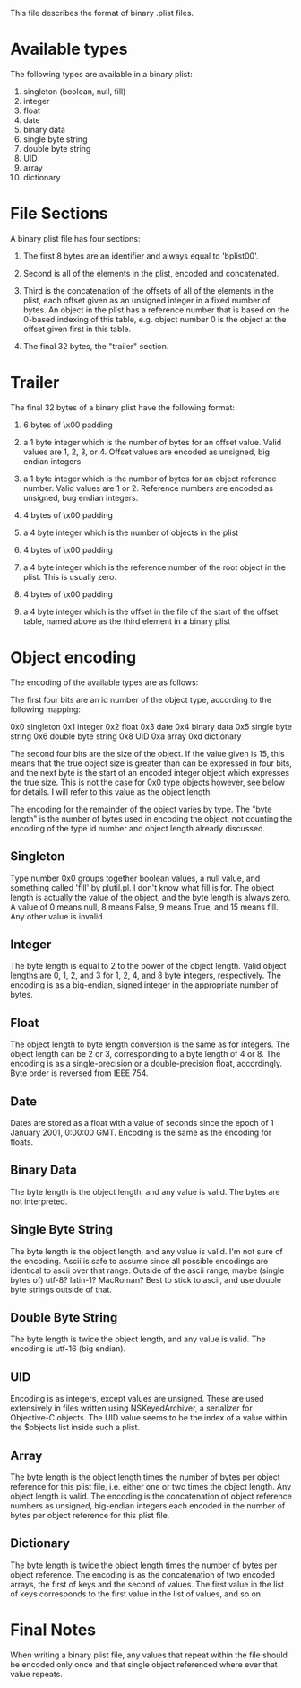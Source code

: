 This file describes the format of binary .plist files.

Available types
===============

The following types are available in a binary plist:

 1. singleton (boolean, null, fill)
 2. integer
 3. float
 4. date
 5. binary data
 6. single byte string
 7. double byte string
 8. UID
 9. array
 10. dictionary


File Sections
=============

A binary plist file has four sections:

1. The first 8 bytes are an identifier and always equal to 'bplist00'.

2. Second is all of the elements in the plist, encoded and concatenated.

3. Third is the concatenation of the offsets of all of the elements in the 
   plist, each offset given as an unsigned integer in a fixed number of 
   bytes. An object in the plist has a reference number that is based on the 
   0-based indexing of this table, e.g. object number 0 is the object at the 
   offset given first in this table.

4. The final 32 bytes, the "trailer" section.


Trailer
=======

The final 32 bytes of a binary plist have the following format:

  1. 6 bytes of \x00 padding
  
  2. a 1 byte integer which is the number of bytes for an offset value. 
     Valid values are 1, 2, 3, or 4. Offset values are encoded as unsigned, 
     big endian integers.
     
  3. a 1 byte integer which is the number of bytes for an object reference 
     number. Valid values are 1 or 2. Reference numbers are encoded as 
     unsigned, bug endian integers.
     
  4. 4 bytes of \x00 padding
  
  5. a 4 byte integer which is the number of objects in the plist
  
  6. 4 bytes of \x00 padding
  
  7. a 4 byte integer which is the reference number of the root object in 
     the plist. This is usually zero.
     
  8. 4 bytes of \x00 padding
  
  9. a 4 byte integer which is the offset in the file of the start of the 
     offset table, named above as the third element in a binary plist


Object encoding
===============

The encoding of the available types are as follows:

The first four bits are an id number of the object type, according to the 
following mapping:

 0x0 singleton
 0x1 integer
 0x2 float
 0x3 date
 0x4 binary data
 0x5 single byte string
 0x6 double byte string
 0x8 UID
 0xa array
 0xd dictionary

The second four bits are the size of the object. If the value given is 15, 
this means that the true object size is greater than can be expressed in 
four bits, and the next byte is the start of an encoded integer object which 
expresses the true size. This is not the case for 0x0 type objects however,
see below for details. I will refer to this value as the object length.

The encoding for the remainder of the object varies by type. The "byte 
length" is the number of bytes used in encoding the object, not counting the 
encoding of the type id number and object length already discussed.


Singleton
---------

Type number 0x0 groups together boolean values, a null value, and something
called 'fill' by plutil.pl. I don't know what fill is for. The object length
is actually the value of the object, and the byte length is always zero. A
value of 0 means null, 8 means False, 9 means True, and 15 means fill. Any
other value is invalid.


Integer
-------

The byte length is equal to 2 to the power of the object length. Valid 
object lengths are 0, 1, 2, and 3 for 1, 2, 4, and 8 byte integers, 
respectively. The encoding is as a big-endian, signed integer in the 
appropriate number of bytes.


Float
-----

The object length to byte length conversion is the same as for integers. The 
object length can be 2 or 3, corresponding to a byte length of 4 or 8. The 
encoding is as a single-precision or a double-precision float, accordingly. 
Byte order is reversed from IEEE 754.


Date
----

Dates are stored as a float with a value of seconds since the epoch of 1 
January 2001, 0:00:00 GMT. Encoding is the same as the encoding for floats.


Binary Data
-----------

The byte length is the object length, and any value is valid. The bytes are 
not interpreted.


Single Byte String
------------------

The byte length is the object length, and any value is valid. I'm not sure 
of the encoding. Ascii is safe to assume since all possible encodings are 
identical to ascii over that range. Outside of the ascii range, maybe 
(single bytes of) utf-8? latin-1? MacRoman? Best to stick to ascii, and use 
double byte strings outside of that.


Double Byte String
------------------

The byte length is twice the object length, and any value is valid. The 
encoding is utf-16 (big endian).


UID
---

Encoding is as integers, except values are unsigned. These are used
extensively in files written using NSKeyedArchiver, a serializer for
Objective-C objects. The UID value seems to be the index of a value within
the $objects list inside such a plist.

Array
-----

The byte length is the object length times the number of bytes per object 
reference for this plist file, i.e. either one or two times the object 
length. Any object length is valid. The encoding is the concatenation of 
object reference numbers as unsigned, big-endian integers each encoded in 
the number of bytes per object reference for this plist file.


Dictionary
----------

The byte length is twice the object length times the number of bytes per 
object reference. The encoding is as the concatenation of two encoded 
arrays, the first of keys and the second of values. The first value in the 
list of keys corresponds to the first value in the list of values, and so 
on.

Final Notes
===========

When writing a binary plist file, any values that repeat within the file 
should be encoded only once and that single object referenced where ever 
that value repeats.